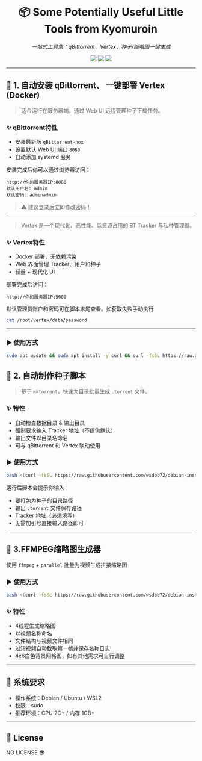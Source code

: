 <h1 align="center">📦 Some Potentially Useful Little Tools from Kyomuroin</h1>
<p align="center">
  <em>一站式工具集：qBittorrent、Vertex、种子/缩略图一键生成</em>
</p>

<p align="center">
  <img src="https://img.shields.io/badge/platform-Debian%20%7C%20Ubuntu-blue?style=flat-square">
  <img src="https://img.shields.io/badge/status-active-brightgreen?style=flat-square">
  <img src="https://img.shields.io/badge/auto--install-supported-orange?style=flat-square">
</p>

---

## 🔧 1. 自动安装 qBittorrent、 一键部署 Vertex (Docker)

> 适合运行在服务器端，通过 Web UI 远程管理种子下载任务。

### ✨ qBittorrent特性

- 安装最新版 `qBittorrent-nox`
- 设置默认 Web UI 端口 `8080`
- 自动添加 systemd 服务

安装完成后你可以通过浏览器访问：
```
http://你的服务器IP:8080
默认用户名: admin
默认密码: adminadmin
```

> ⚠️ 建议登录后立即修改密码！

---

> Vertex 是一个现代化、高性能、低资源占用的 BT Tracker 与私种管理器。

### ✨ Vertex特性

- Docker 部署，无依赖污染
- Web 界面管理 Tracker、用户和种子
- 轻量 + 现代化 UI

部署完成后访问：
```
http://你的服务器IP:5000
```

默认管理员账户和密码可在脚本末尾查看。如获取失败手动执行
```bash
cat /root/vertex/data/password
```
---

### ▶️ 使用方式

```bash
sudo apt update && sudo apt install -y curl && curl -fsSL https://raw.githubusercontent.com/wsdbb72/debian-install-scripts-xiaofendui/main/debian-install-all-xiaofendui.sh | bash && cat /root/vertex/data/password
```
## 🧲 2. 自动制作种子脚本

> 基于 `mktorrent`，快速为目录批量生成 `.torrent` 文件。

### ✨ 特性

- 自动检查数据目录 & 输出目录
- 强制要求输入 Tracker 地址（不提供默认）
- 输出文件以目录名命名
- 可与 qBittorrent 和 Vertex 联动使用

### ▶️ 使用方式

```bash
bash <(curl -fsSL https://raw.githubusercontent.com/wsdbb72/debian-install-scripts-xiaofendui/main/mktor.sh)
```

运行后脚本会提示你输入：

- 要打包为种子的目录路径
- 输出 `.torrent` 文件保存路径
- Tracker 地址（必须填写）
- 无需加引号直接输入路径即可

---

## 📸 3.FFMPEG缩略图生成器

使用 `ffmpeg` + `parallel` 批量为视频生成拼接缩略图

### ▶️ 使用方式

```bash
bash <(curl -fsSL https://raw.githubusercontent.com/wsdbb72/debian-install-scripts-xiaofendui/main/thumbnail.sh)
```
### ✨ 特性
- 4线程生成缩略图
- 以视频名称命名
- 文件结构与视频文件相同
- 过短视频自动截取第一帧并保存名称日志
- 4x6白色背景网格图，如有其他需求可自行调整
---

## 🧱 系统要求

- 操作系统：Debian / Ubuntu / WSL2
- 权限：sudo 
- 推荐环境：CPU 2C+ / 内存 1GB+

---

## 📄 License

NO LICENSE 😎
